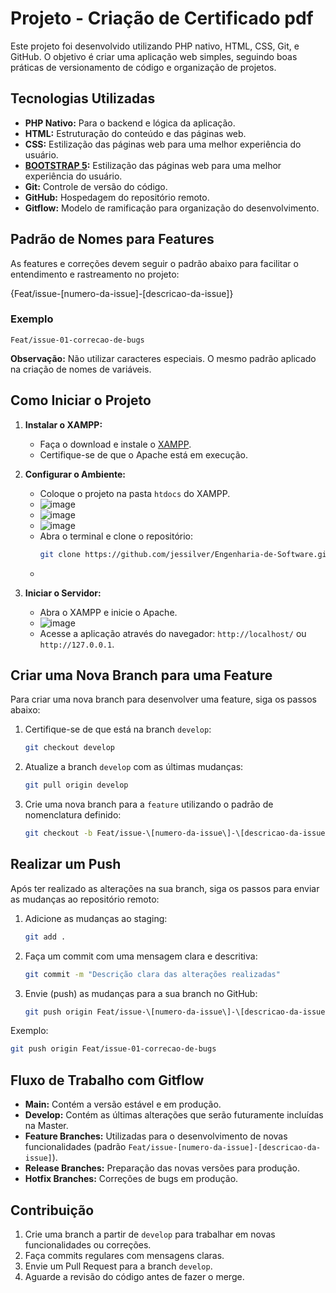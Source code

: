 ﻿# Projeto - Criação de Certificado pdf

Este projeto foi desenvolvido utilizando PHP nativo, HTML, CSS, Git, e GitHub. O objetivo é criar uma aplicação web simples, seguindo boas práticas de versionamento de código e organização de projetos.

## Tecnologias Utilizadas

- **PHP Nativo:** Para o backend e lógica da aplicação.
- **HTML:** Estruturação do conteúdo e das páginas web.
- **CSS:** Estilização das páginas web para uma melhor experiência do usuário.
- **[BOOTSTRAP 5](https://getbootstrap.com/docs/5.0/getting-started/introduction/):** Estilização das páginas web para uma melhor experiência do usuário.
- **Git:** Controle de versão do código.
- **GitHub:** Hospedagem do repositório remoto.
- **Gitflow:** Modelo de ramificação para organização do desenvolvimento.

## Padrão de Nomes para Features

As features e correções devem seguir o padrão abaixo para facilitar o entendimento e rastreamento no projeto:

{Feat/issue-[numero-da-issue]-[descricao-da-issue]}


### Exemplo

`Feat/issue-01-correcao-de-bugs`

**Observação:** Não utilizar caracteres especiais. O mesmo padrão aplicado na criação de nomes de variáveis.

## Como Iniciar o Projeto

1. **Instalar o XAMPP:**

   - Faça o download e instale o [XAMPP](https://www.apachefriends.org/index.html).
   - Certifique-se de que o Apache está em execução.

2. **Configurar o Ambiente:**

   - Coloque o projeto na pasta `htdocs` do XAMPP.
   - ![image](https://github.com/user-attachments/assets/a278414a-ecb7-4687-8fdc-4d5897c43752)
   - ![image](https://github.com/user-attachments/assets/12fb0194-72cf-4eb4-a3e5-1bd1018cd450)
   - ![image](https://github.com/user-attachments/assets/87a65c71-4bdc-4848-87bd-0ebb9f23faf9)
   - Abra o terminal e clone o repositório:
     ```bash
     git clone https://github.com/jessilver/Engenharia-de-Software.git
     ```
   - 

4. **Iniciar o Servidor:**

   - Abra o XAMPP e inicie o Apache.
   - ![image](https://github.com/user-attachments/assets/edf60fc2-57a6-4a73-9428-7c92e816ca92)
   - Acesse a aplicação através do navegador: `http://localhost/` ou `http://127.0.0.1`.

## Criar uma Nova Branch para uma Feature

Para criar uma nova branch para desenvolver uma feature, siga os passos abaixo:

1. Certifique-se de que está na branch `develop`:
   ```bash
   git checkout develop
   ```

2. Atualize a branch `develop` com as últimas mudanças:
   ```bash
   git pull origin develop
   ```

3. Crie uma nova branch para a `feature` utilizando o padrão de nomenclatura definido:
   ```bash
   git checkout -b Feat/issue-\[numero-da-issue\]-\[descricao-da-issue\]
   ```

## Realizar um Push

Após ter realizado as alterações na sua branch, siga os passos para enviar as mudanças ao repositório remoto:

1. Adicione as mudanças ao staging:
   ```bash
   git add .
   ```

2. Faça um commit com uma mensagem clara e descritiva:
   ```bash
   git commit -m "Descrição clara das alterações realizadas"
   ```

3. Envie (push) as mudanças para a sua branch no GitHub:
   ```bash
   git push origin Feat/issue-\[numero-da-issue\]-\[descricao-da-issue\]
   ```
Exemplo:
   ```bash
   git push origin Feat/issue-01-correcao-de-bugs
   ```

## Fluxo de Trabalho com Gitflow

- **Main:** Contém a versão estável e em produção.
- **Develop:** Contém as últimas alterações que serão futuramente incluídas na Master.
- **Feature Branches:** Utilizadas para o desenvolvimento de novas funcionalidades (padrão `Feat/issue-[numero-da-issue]-[descricao-da-issue]`).
- **Release Branches:** Preparação das novas versões para produção.
- **Hotfix Branches:** Correções de bugs em produção.

## Contribuição

1. Crie uma branch a partir de `develop` para trabalhar em novas funcionalidades ou correções.
2. Faça commits regulares com mensagens claras.
3. Envie um Pull Request para a branch `develop`.
4. Aguarde a revisão do código antes de fazer o merge.
